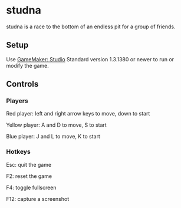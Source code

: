 studna
======
studna is a race to the bottom of an endless pit for a group of friends.

Setup
-----
Use [GameMaker: Studio](https://www.yoyogames.com/studio) Standard
version 1.3.1380 or newer to run or modify the game.

Controls
--------

### Players
Red player: left and right arrow keys to move, down to start

Yellow player: A and D to move, S to start

Blue player: J and L to move, K to start

### Hotkeys
Esc: quit the game

F2: reset the game

F4: toggle fullscreen

F12: capture a screenshot
